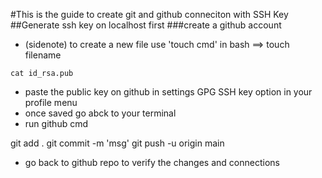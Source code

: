#This is the guide to create git and github conneciton with SSH Key
##Generate ssh key on localhost first
###create a github account

- (sidenote) to create a new file use 'touch cmd' in bash ==> touch filename

```cat id_rsa.pub```

- paste the public key on github in settings GPG SSH key option in your profile menu
- once saved go abck to your terminal 
- run github cmd

git add .
git commit -m 'msg'
git push -u origin main

- go back to github repo to verify the changes and connections
